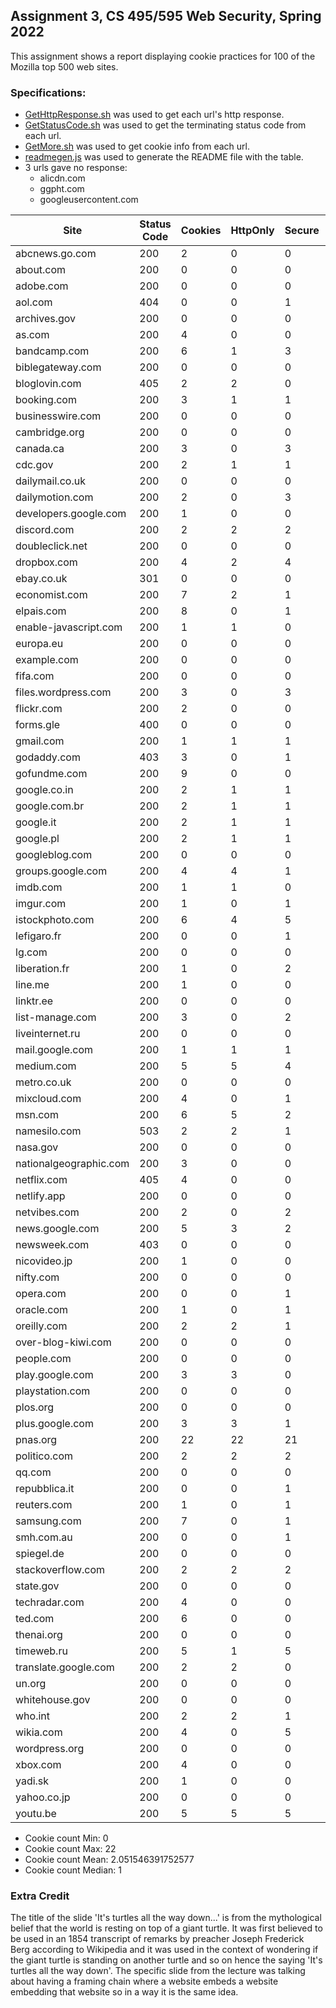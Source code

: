 ## Assignment 3, CS 495/595 Web Security, Spring 2022
This assignment shows a report displaying cookie practices for 100 of the Mozilla top 500 web sites.
### Specifications:
* [GetHttpResponse.sh](GetHttpResponse.sh) was used to get each url's http response.
* [GetStatusCode.sh](GetStatusCode.sh) was used to get the terminating status code from each url.
* [GetMore.sh](GetMore.sh) was used to get cookie info from each url.
* [readmegen.js](readmegen.js) was used to generate the README file with the table.
* 3 urls gave no response:
  * alicdn.com
  * ggpht.com
  * googleusercontent.com

|Site|Status Code|Cookies|HttpOnly|Secure|SameSite|Strict|Lax|None|Path=/|Path=/[other]|
|----|-----------|-------|--------|------|--------|------|---|----|------|-------------|
|abcnews.go.com|200|2|0|0|0|0|0|0|2|0|
|about.com|200|0|0|0|0|0|0|0|0|0|
|adobe.com|200|0|0|0|0|0|0|0|0|0|
|aol.com|404|0|0|1|0|0|0|0|0|0|
|archives.gov|200|0|0|0|0|0|0|0|0|0|
|as.com|200|4|0|0|0|0|0|0|4|0|
|bandcamp.com|200|6|1|3|1|0|0|1|6|0|
|biblegateway.com|200|0|0|0|0|0|0|0|0|0|
|bloglovin.com|405|2|2|0|0|0|0|0|2|0|
|booking.com|200|3|1|1|1|0|0|1|3|0|
|businesswire.com|200|0|0|0|0|0|0|0|0|0|
|cambridge.org|200|0|0|0|0|0|0|0|0|0|
|canada.ca|200|3|0|3|0|0|0|0|3|0|
|cdc.gov|200|2|1|1|0|0|0|0|2|0|
|dailymail.co.uk|200|0|0|0|0|0|0|0|0|0|
|dailymotion.com|200|2|0|3|2|0|0|2|2|0|
|developers.google.com|200|1|0|0|0|0|0|0|1|0|
|discord.com|200|2|2|2|2|0|2|0|2|0|
|doubleclick.net|200|0|0|0|0|0|0|0|0|0|
|dropbox.com|200|4|2|4|0|0|0|0|4|0|
|ebay.co.uk|301|0|0|0|0|0|0|0|0|0|
|economist.com|200|7|2|1|2|0|0|2|7|0|
|elpais.com|200|8|0|1|1|0|0|1|8|0|
|enable-javascript.com|200|1|1|0|1|0|1|0|1|0|
|europa.eu|200|0|0|0|0|0|0|0|0|0|
|example.com|200|0|0|0|0|0|0|0|0|0|
|fifa.com|200|0|0|0|0|0|0|0|0|0|
|files.wordpress.com|200|3|0|3|3|1|0|2|3|0|
|flickr.com|200|2|0|0|0|0|0|0|2|0|
|forms.gle|400|0|0|0|0|0|0|0|0|0|
|gmail.com|200|1|1|1|0|0|0|0|1|0|
|godaddy.com|403|3|0|1|1|0|0|1|3|0|
|gofundme.com|200|9|0|0|0|0|0|0|9|0|
|google.co.in|200|2|1|1|0|0|0|0|2|0|
|google.com.br|200|2|1|1|0|0|0|0|2|0|
|google.it|200|2|1|1|0|0|0|0|2|0|
|google.pl|200|2|1|1|0|0|0|0|2|0|
|googleblog.com|200|0|0|0|0|0|0|0|0|0|
|groups.google.com|200|4|4|1|0|0|0|0|4|0|
|imdb.com|200|1|1|0|0|0|0|0|1|0|
|imgur.com|200|1|0|1|0|0|0|0|1|0|
|istockphoto.com|200|6|4|5|0|0|0|0|6|0|
|lefigaro.fr|200|0|0|1|0|0|0|0|0|0|
|lg.com|200|0|0|0|0|0|0|0|0|0|
|liberation.fr|200|1|0|2|1|0|0|1|1|0|
|line.me|200|1|0|0|0|0|0|0|1|0|
|linktr.ee|200|0|0|0|0|0|0|0|0|0|
|list-manage.com|200|3|0|2|2|0|0|2|3|0|
|liveinternet.ru|200|0|0|0|0|0|0|0|0|0|
|mail.google.com|200|1|1|1|0|0|0|0|1|0|
|medium.com|200|5|5|4|4|0|0|4|5|0|
|metro.co.uk|200|0|0|0|0|0|0|0|0|0|
|mixcloud.com|200|4|0|1|1|0|1|0|4|0|
|msn.com|200|6|5|2|2|0|0|2|6|0|
|namesilo.com|503|2|2|1|2|0|0|2|2|0|
|nasa.gov|200|0|0|0|0|0|0|0|0|0|
|nationalgeographic.com|200|3|0|0|0|0|0|0|3|0|
|netflix.com|405|4|0|0|0|0|0|0|4|0|
|netlify.app|200|0|0|0|0|0|0|0|0|0|
|netvibes.com|200|2|0|2|2|0|0|2|2|0|
|news.google.com|200|5|3|2|0|0|0|0|5|0|
|newsweek.com|403|0|0|0|0|0|0|0|0|0|
|nicovideo.jp|200|1|0|0|0|0|0|0|1|0|
|nifty.com|200|0|0|0|0|0|0|0|0|0|
|opera.com|200|0|0|1|0|0|0|0|0|0|
|oracle.com|200|1|0|1|1|0|0|1|1|0|
|oreilly.com|200|2|2|1|1|0|0|1|2|0|
|over-blog-kiwi.com|200|0|0|0|0|0|0|0|0|0|
|people.com|200|0|0|0|0|0|0|0|0|0|
|play.google.com|200|3|3|0|0|0|0|0|3|0|
|playstation.com|200|0|0|0|0|0|0|0|0|0|
|plos.org|200|0|0|0|0|0|0|0|0|0|
|plus.google.com|200|3|3|1|0|0|0|0|3|0|
|pnas.org|200|22|22|21|12|0|0|12|22|0|
|politico.com|200|2|2|2|2|0|0|2|2|0|
|qq.com|200|0|0|0|0|0|0|0|0|0|
|repubblica.it|200|0|0|1|0|0|0|0|0|0|
|reuters.com|200|1|0|1|0|0|0|0|1|0|
|samsung.com|200|7|0|1|1|0|0|1|6|0|
|smh.com.au|200|0|0|1|0|0|0|0|0|0|
|spiegel.de|200|0|0|0|0|0|0|0|0|0|
|stackoverflow.com|200|2|2|2|0|0|0|0|2|0|
|state.gov|200|0|0|0|0|0|0|0|0|0|
|techradar.com|200|4|0|0|0|0|0|0|4|0|
|ted.com|200|6|0|0|0|0|0|0|6|0|
|thenai.org|200|0|0|0|0|0|0|0|0|0|
|timeweb.ru|200|5|1|5|5|0|5|0|5|0|
|translate.google.com|200|2|2|0|0|0|0|0|2|0|
|un.org|200|0|0|0|0|0|0|0|0|0|
|whitehouse.gov|200|0|0|0|0|0|0|0|0|0|
|who.int|200|2|2|1|1|0|0|1|2|0|
|wikia.com|200|4|0|5|4|0|0|4|4|0|
|wordpress.org|200|0|0|0|0|0|0|0|0|0|
|xbox.com|200|4|0|0|0|0|0|0|1|0|
|yadi.sk|200|1|0|0|0|0|0|0|2|0|
|yahoo.co.jp|200|0|0|0|0|0|0|0|0|0|
|youtu.be|200|5|5|5|3|0|0|3|5|0|

* Cookie count Min: 0
* Cookie count Max: 22
* Cookie count Mean: 2.051546391752577
* Cookie count Median: 1
### Extra Credit
The title of the slide 'It's turtles all the way down...' is from the mythological belief that the world is resting on top of a giant turtle. It was first believed to be used in an 1854 transcript of remarks by preacher Joseph Frederick Berg according to Wikipedia and it was used in the context of wondering if the giant turtle is standing on another turtle and so on hence the saying 'It's turtles all the way down'. The specific slide from the lecture was talking about having a framing chain where a website embeds a website embedding that website so in a way it is the same idea.